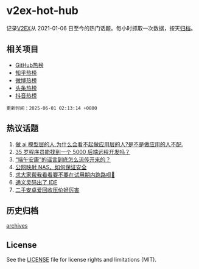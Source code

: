 # v2ex-hot-hub

 记录[V2EX](https://www.v2ex.com/)从 2021-01-06 日至今的热门话题。每小时抓取一次数据，按天[归档](archives)。
 
 ## 相关项目

- [GitHub热榜](https://github.com/lonnyzhang423/github-hot-hub)
- [知乎热榜](https://github.com/lonnyzhang423/zhihu-hot-hub)
- [微博热榜](https://github.com/lonnyzhang423/weibo-hot-hub)
- [头条热榜](https://github.com/lonnyzhang423/toutiao-hot-hub)
- [抖音热榜](https://github.com/lonnyzhang423/douyin-hot-hub)


 `更新时间：2025-06-01 02:13:14 +0800`

## 热议话题

1. [做 ai 模型层的人,为什么会看不起做应用层的人?是不是做应用的人不配.](https://www.v2ex.com/t/1135615)
1. [35 岁程序员能找到一个 5000 后端远程开发吗？](https://www.v2ex.com/t/1135648)
1. [“端午安康”的谣言到底怎么流传开来的？](https://www.v2ex.com/t/1135590)
1. [公网映射 NAS，如何保证安全](https://www.v2ex.com/t/1135582)
1. [求大家帮我看看要不要在试用期内跑路呗🙇‍](https://www.v2ex.com/t/1135595)
1. [通义灵码出了 IDE](https://www.v2ex.com/t/1135587)
1. [二手安卓爱回收压价好厉害](https://www.v2ex.com/t/1135591)

## 历史归档

[archives](archives)

## License

See the [LICENSE](LICENSE) file for license rights and limitations (MIT).

